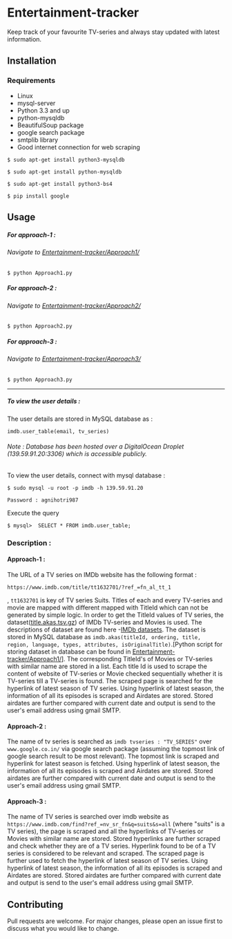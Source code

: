 # Entertainment-tracker 
Keep track of your favourite TV-series and always stay updated with latest information. 

## Installation

### Requirements
* Linux
* mysql-server
* Python 3.3 and up
* python-mysqldb
* BeautifulSoup package
* google search package
* smtplib library
* Good internet connection for web scraping

`$ sudo apt-get install python3-mysqldb`

`$ sudo apt-get install python-mysqldb`

`$ sudo apt-get install python3-bs4`

`$ pip install google`


## Usage

##### For approach-1 :
###### Navigate to [Entertainment-tracker/Approach1/](https://github.com/AyushAgnihotri/Entertainment-tracker/tree/master/Approach1)

`$ python Approach1.py`


##### For approach-2 :
###### Navigate to [Entertainment-tracker/Approach2/](https://github.com/AyushAgnihotri/Entertainment-tracker/tree/master/Approach2)

`$ python Approach2.py`

##### For approach-3 :
###### Navigate to [Entertainment-tracker/Approach3/](https://github.com/AyushAgnihotri/Entertainment-tracker/tree/master/Approach3)


`$ python Approach3.py`

----

##### To view the user details :
The user details are stored in MySQL database as :

 `imdb.user_table(email, tv_series)`

###### Note : Database has been hosted over a DigitalOcean Droplet (139.59.91.20:3306) which is accessible publicly.

To view the user details, connect with mysql database :

`$ sudo mysql -u root -p imdb -h 139.59.91.20`

`Password : agnihotri987`

Execute the query

`$ mysql>  SELECT * FROM imdb.user_table;`


### Description :

#### Approach-1 :

The URL of a TV series on IMDb website has the following format :

 `https://www.imdb.com/title/tt1632701/?ref_=fn_al_tt_1` 

, `tt1632701` is key of TV series Suits. Titles of each and every TV-series and movie are mapped with different mapped with TitleId which can not be generated by simple logic. In order to get the TitleId values of TV series, the dataset([title.akas.tsv.gz](https://datasets.imdbws.com/)) of IMDb TV-series and Movies is used. The descriptions of dataset are found here -[IMDb datasets](https://www.imdb.com/interfaces/).
The dataset is stored in MySQL database as `imdb.akas(titleId, ordering, title, region, language, types, attributes, isOriginalTitle)`.[Python script for storing dataset in database can be found in [Entertainment-tracker/Approach1/](https://github.com/AyushAgnihotri/Entertainment-tracker/tree/master/Approach1)]. The corresponding TitleId's of Movies or TV-series with similar name are stored in a list. Each title Id is used to scrape the content of website of TV-series or Movie checked sequentially whether it is TV-series till a TV-series is found. The scraped page is searched for the hyperlink of latest season of TV series. Using hyperlink of latest season, the information of all its episodes is scraped and Airdates are stored. Stored airdates are further compared with current date and output is send to the user's email address using gmail SMTP.

#### Approach-2 :

The name of tv series is searched as `imdb tvseries : "TV_SERIES"` over `www.google.co.in/` via google search package (assuming the topmost link of google search result to be most relevant). The topmost link is scraped and hyperlink for latest season is fetched. Using hyperlink of latest season, the information of all its episodes is scraped and Airdates are stored. Stored airdates are further compared with current date and output is send to the user's email address using gmail SMTP.

#### Approach-3 :
The name of TV series is searched over imdb website as `https://www.imdb.com/find?ref_=nv_sr_fn&q=suits&s=all` (where "suits" is a TV series), the page is scraped and all the hyperlinks of TV-series or Movies with similar name are stored. Stored hyperlinks are further scraped and check whether they are of a TV series. Hyperlink found to be of a TV series is considered to be relevant and scraped. The scraped page is further used to fetch the hyperlink of latest season of TV series. Using hyperlink of latest season, the information of all its episodes is scraped and Airdates are stored. Stored airdates are further compared with current date and output is send to the user's email address using gmail SMTP.


## Contributing
Pull requests are welcome. For major changes, please open an issue first to discuss what you would like to change.

